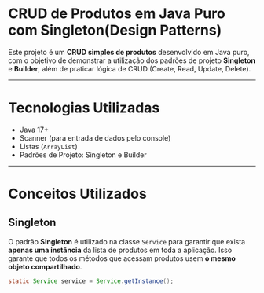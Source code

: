 ﻿# CRUD de Produtos em Java Puro com Singleton(Design Patterns)

Este projeto é um **CRUD simples de produtos** desenvolvido em Java puro, com o objetivo de demonstrar a utilização dos padrões de projeto **Singleton** e **Builder**, além de praticar lógica de CRUD (Create, Read, Update, Delete).

---

# Tecnologias Utilizadas

- Java 17+
- Scanner (para entrada de dados pelo console)
- Listas (`ArrayList`)
- Padrões de Projeto: Singleton e Builder

---

# Conceitos Utilizados

## Singleton
O padrão **Singleton** é utilizado na classe `Service` para garantir que exista **apenas uma instância** da lista de produtos em toda a aplicação. Isso garante que todos os métodos que acessam produtos usem **o mesmo objeto compartilhado**.

```java
static Service service = Service.getInstance();

